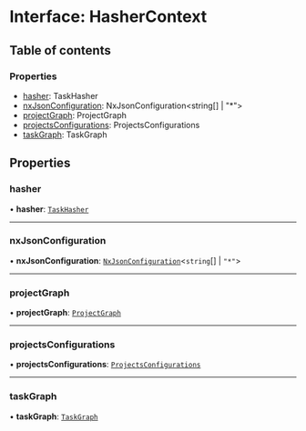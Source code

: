 # Interface: HasherContext

## Table of contents

### Properties

- [hasher](/reference/core-api/devkit/documents/HasherContext#hasher): TaskHasher
- [nxJsonConfiguration](/reference/core-api/devkit/documents/HasherContext#nxjsonconfiguration): NxJsonConfiguration<string[] | "\*">
- [projectGraph](/reference/core-api/devkit/documents/HasherContext#projectgraph): ProjectGraph
- [projectsConfigurations](/reference/core-api/devkit/documents/HasherContext#projectsconfigurations): ProjectsConfigurations
- [taskGraph](/reference/core-api/devkit/documents/HasherContext#taskgraph): TaskGraph

## Properties

### hasher

• **hasher**: [`TaskHasher`](/reference/core-api/devkit/documents/TaskHasher)

---

### nxJsonConfiguration

• **nxJsonConfiguration**: [`NxJsonConfiguration`](/reference/core-api/devkit/documents/NxJsonConfiguration)\<`string`[] \| `"*"`\>

---

### projectGraph

• **projectGraph**: [`ProjectGraph`](/reference/core-api/devkit/documents/ProjectGraph)

---

### projectsConfigurations

• **projectsConfigurations**: [`ProjectsConfigurations`](/reference/core-api/devkit/documents/ProjectsConfigurations)

---

### taskGraph

• **taskGraph**: [`TaskGraph`](/reference/core-api/devkit/documents/TaskGraph)

